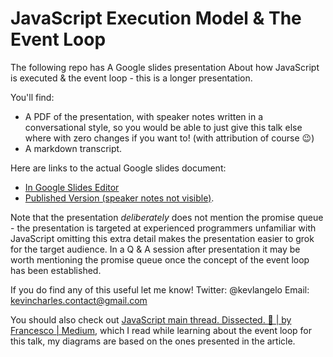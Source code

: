 # JavaScript Execution Model & The Event Loop

The following repo has A Google slides presentation About how JavaScript is executed & the event loop - this is a longer presentation.

You'll find:
- A PDF of the presentation, with speaker notes written in a conversational style, so you would be able to just give this talk else where with zero changes if you want to! (with attribution of course :wink:)
- A markdown transcript.

Here are links to the actual Google slides document:
- [In Google Slides Editor](https://docs.google.com/presentation/d/1CptgMN0vDR-JqUPCqh4wNjmyN5zgOixdV8t_YflUu28/edit?usp=sharing)
- [Published Version (speaker notes not visible)](https://docs.google.com/presentation/d/e/2PACX-1vSPfbOEpKppBC-6c_Wwb9pFU6umFWCnvpQnLQkN_jBoE1HNVHEG9OKFNp8fBA-dAhD-4w25MiwDFH-y/pub?start=false&loop=false&delayms=3000).

Note that the presentation *deliberately* does not mention the promise queue - the presentation is targeted at experienced programmers unfamiliar with JavaScript omitting this extra detail makes the presentation easier to grok for the target audience. In a Q & A session after presentation it may be worth mentioning the promise queue once the concept of the event loop has been established.

If you do find any of this useful let me know!
Twitter: @kevlangelo
Email: kevincharles.contact@gmail.com

You should also check out [JavaScript main thread. Dissected. 🔬 | by Francesco | Medium](https://medium.com/@francesco_rizzi/javascript-main-thread-dissected-43c85fce7e23), which I read while learning about the event loop for this talk, my diagrams are based on the ones presented in the article.
